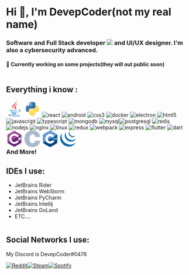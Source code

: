 
<html>
 
 <head>

</head>
<body>
 


<h1>Hi 👋, I'm DevepCoder(not my real name)</h1>
<h3>Software and Full Stack developer  <img src="https://i.imgur.com/uoimZSJ.gif" height="30" /> and UI/UX designer. I'm also a cybersecurity advanced.</h3>
<h4>🔭 Currently working on some projects(they will out public soon)</h4>


<div style="float: left;">
<h2>Everything i know :</h2>
<img src="https://raw.githubusercontent.com/devicons/devicon/master/icons/java/java-original.svg" alt="Java" width="45" height="45" />
<img src="https://raw.githubusercontent.com/devicons/devicon/master/icons/python/python-original.svg" alt="python" width="45" height="45" />
<img src="https://devicons.github.io/devicon/devicon.git/icons/react/react-original-wordmark.svg" alt="react" width="45" height="45" />
<img src="https://devicons.github.io/devicon/devicon.git/icons/android/android-original-wordmark.svg" alt="android" width="45" height="45" />
<img src="https://devicons.github.io/devicon/devicon.git/icons/css3/css3-original-wordmark.svg" alt="css3" width="45" height="45" />
<img src="https://devicons.github.io/devicon/devicon.git/icons/docker/docker-original-wordmark.svg" alt="docker" width="45" height="45" />
<img src="https://devicons.github.io/devicon/devicon.git/icons/electron/electron-original.svg" alt="electron" width="45" height="45" />
<img src="https://devicons.github.io/devicon/devicon.git/icons/html5/html5-original-wordmark.svg" alt="html5" width="45" height="45" />
<img src="https://devicons.github.io/devicon/devicon.git/icons/javascript/javascript-original.svg" alt="javascript" width="45" height="45" />
<img src="https://devicons.github.io/devicon/devicon.git/icons/typescript/typescript-original.svg" alt="typescript" width="45" height="45" />
<img src="https://devicons.github.io/devicon/devicon.git/icons/mongodb/mongodb-original-wordmark.svg" alt="mongodb" width="45" height="45" /> <img src="https://devicons.github.io/devicon/devicon.git/icons/mysql/mysql-original-wordmark.svg"
alt="mysql" width="45" height="45"/ ><img src="https://devicons.github.io/devicon/devicon.git/icons/postgresql/postgresql-original-wordmark.svg" alt="postgresql" width="45" height="45" />
<img src="https://devicons.github.io/devicon/devicon.git/icons/redis/redis-original-wordmark.svg" alt="redis" width="45" height="45" />
<img src="https://devicons.github.io/devicon/devicon.git/icons/nodejs/nodejs-original-wordmark.svg" alt="nodejs" width="45" height="45" />
<img src="https://devicons.github.io/devicon/devicon.git/icons/nginx/nginx-original.svg" alt="nginx" width="45" height="45" />
<img src="https://devicons.github.io/devicon/devicon.git/icons/linux/linux-original.svg" alt="linux" width="45" height="45" />
<img src="https://devicons.github.io/devicon/devicon.git/icons/redux/redux-original.svg" alt="redux" width="45" height="45" />
<img src="https://devicons.github.io/devicon/devicon.git/icons/webpack/webpack-original.svg" alt="webpack" width="45" height="45" />
<img src="https://devicons.github.io/devicon/devicon.git/icons/express/express-original-wordmark.svg" alt="express" width="45" height="45" />
<img src="https://cdn.jsdelivr.net/npm/simple-icons@3.1.0/icons/flutter.svg" alt="flutter" width="45" height="45" /> <img src="https://cdn.jsdelivr.net/npm/simple-icons@3.1.0/icons/dart.svg" alt="dart" width="45" height="45" />
<img src="https://raw.githubusercontent.com/devicons/devicon/master/icons/csharp/csharp-original.svg" alt="C#" height="45" />
<img src="https://raw.githubusercontent.com/devicons/devicon/master/icons/c/c-original.svg" alt="C" width="45" height="45" />
<img src="https://raw.githubusercontent.com/devicons/devicon/master/icons/cplusplus/cplusplus-original.svg" alt="C++" height="45" />
<img src="https://raw.githubusercontent.com/devicons/devicon/master/icons/jquery/jquery-plain.svg" alt="JQuery.js" height="45" /> 
</div>

<h3>And More!</h3>
<h2>IDEs I use: </h2>
<ul>
 <li>JetBrains Rider</li>
 <li>JetBrains WebStorm</li>
 <li>JetBrains PyCharm</li>
 <li>JetBrains Intellij</li>
 <li>JetBrains GoLand</li>
 <li>ETC....</li>
</ul>


<div style="float: left;">
<h2>Social Networks I use:</h2>
<p>My Discord is DevepCoder#0478</p>
<a href="https://steamcommunity.com/profiles/76561199019160534"><img src="https://discord.com/assets/3abe9ce5a00cc24bd8aae04bf5968f4c.png" onclick="window.open('https://steamcommunity.com/profiles/76561199019160534', '_blank')" height="30px" alt="Reddit" width="30px"/></a><a href="https://www.reddit.com/u/DevepCoder"><img src="https://discord.com/assets/f09c1c70a67ceaaeb455d163f3f9cbb8.png" alt="Steam" onclick="window.open('https://www.reddit.com/u/DevepCoder', '_blank')" height="30px" width="30px"/></a><a href="https://open.spotify.com/user/dex5dx0rsr4vcx3oqs0ip2hlw"><img src="https://discord.com/assets/f0655521c19c08c4ea4e508044ec7d8c.png" alt="Spotify" onclick="window.open('https://open.spotify.com/user/dex5dx0rsr4vcx3oqs0ip2hlw', '_blank')" height="30px" width="30px"/></a>
</div>

</body>
</html>
